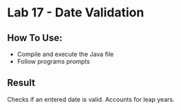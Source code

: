 # Lab 17 - Date Validation

## How To Use:
- Compile and execute the Java file
- Follow programs prompts

## Result
Checks if an entered date is valid. Accounts for leap years.
